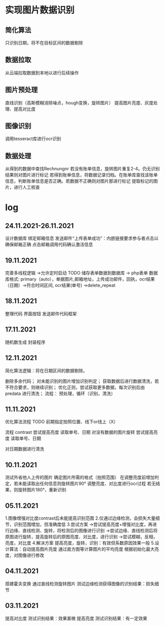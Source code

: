 
# 实现图片数据识别

## 简化算法
只识别日期，将不在目标区间的数据剔除

## 数据拉取
从云端拉取数据到本地以进行后续操作
## 图片预处理
直线识别（高斯模糊消除噪点，hough变换，旋转图片）
提高图片亮度、灰度处理、提高对比度
## 图像识别
调用tesseract库进行ocr识别
## 数据处理
从得到的数据中查找Rechnungnr
若没有账单信息，旋转图片重复2-4。仍无识别结果则对图片进行标记
若得到账单信息，将数据记录归档。在账单库查找该账单信息，判断账单信息是否正确。若数据不正确则对图片那进行标记
提取标记的图片，进行人工核查

# log

## 24.11.2021-26.11.2021
设计数据库
绑定邮箱信息
发送邮件“上传表单成功”：内嵌链接要求参与者点击以确保邮箱正确
点击邮箱调用代码确认激活信息

## 19.11.2021
完善多线程逻辑 ->允许定时启动
TODO 储存表单数据到数据库 -> php表单
数据库格式: primary（auto），单据图片,邮箱地址，上传成功邮件，回执，ocr结果（日期）->符合时间区间, ocr结果(单号) ->delete_repeat

## 18.11.2021
整理代码 
界面按钮
发送邮件代码框架

## 17.11.2021
随机数生成
封装程序

## 12.11.2021
简化算法逻辑：将在日期区间的数据剔除。

删除多余代码；
对未能识别的图片增加识别判定；
获取数据后进行数据清洗，若不符合要求，则继续识别；
优化正则，尝试获取更多数据，每次识别后由 predata 进行清洗；
流程：
预处理，循环（识别，清洗）

## 11.11.2021
优化算法流程
TODO 前期指定拍照位置、线下or线上（X）

流程
contrast
尝试提高亮度
读取单号、日期
对没有数据的图片旋转
尝试提高亮度
读取单号、日期

对日期数据进行清洗

## 10.11.2021
测试外省他人上传的图片
确定图片所需的格式（拍照范围）
在调整亮度前增加判定，若未能读取出任何信息则旋转图片90°
调整亮度、对比度进行ocr过程
若无结果，则旋转图片180°，重新识别

## 05.11.2021
1.图像增强对比度contrast后未能提高识别范围
2.仅通过边缘检测，会损失大量细节，识别范围增加，但准确度低
3.尝试方案
->尝试提高亮度+增强对比度，再进行边缘、直线检测、旋转，将检测后的图像进行识别
->尝试边缘、直线检测后将原图进行旋转，提高旋转后的原图亮度、对比度，进行识别
->尝试模糊，反相，亮度，对比度
4.解决方案
提高亮度，旋转，识别：有效但系数原因效果一般
5.设计算法：自动提高图片亮度
通过直方图等计算图片的平均亮度
根据初始化最大亮度，对图像进行修改

## 04.11.2021
搭建霍夫变换
通过直线检测旋转图片
测试边缘检测获得图像的识别结果：损失细节
## 03.11.2021
提高对比度 测试识别结果：效果甚微
提高亮度 测试识别结果：有一定效果
